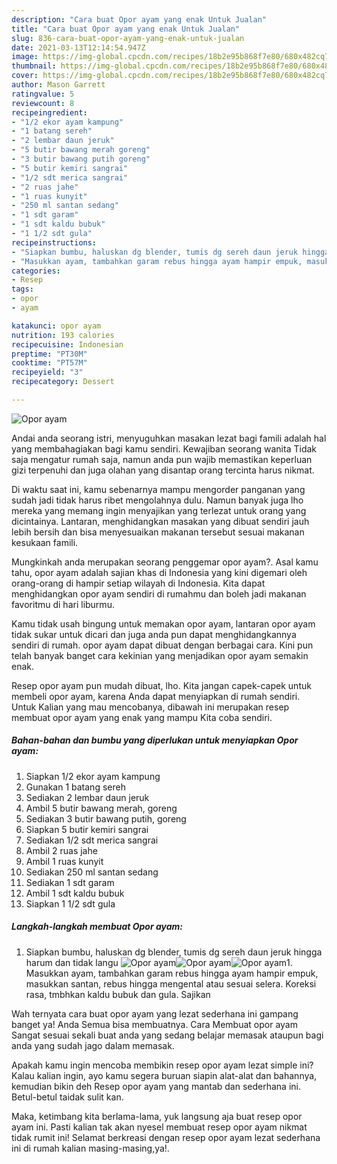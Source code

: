 ```yaml
---
description: "Cara buat Opor ayam yang enak Untuk Jualan"
title: "Cara buat Opor ayam yang enak Untuk Jualan"
slug: 836-cara-buat-opor-ayam-yang-enak-untuk-jualan
date: 2021-03-13T12:14:54.947Z
image: https://img-global.cpcdn.com/recipes/18b2e95b868f7e80/680x482cq70/opor-ayam-foto-resep-utama.jpg
thumbnail: https://img-global.cpcdn.com/recipes/18b2e95b868f7e80/680x482cq70/opor-ayam-foto-resep-utama.jpg
cover: https://img-global.cpcdn.com/recipes/18b2e95b868f7e80/680x482cq70/opor-ayam-foto-resep-utama.jpg
author: Mason Garrett
ratingvalue: 5
reviewcount: 8
recipeingredient:
- "1/2 ekor ayam kampung"
- "1 batang sereh"
- "2 lembar daun jeruk"
- "5 butir bawang merah goreng"
- "3 butir bawang putih goreng"
- "5 butir kemiri sangrai"
- "1/2 sdt merica sangrai"
- "2 ruas jahe"
- "1 ruas kunyit"
- "250 ml santan sedang"
- "1 sdt garam"
- "1 sdt kaldu bubuk"
- "1 1/2 sdt gula"
recipeinstructions:
- "Siapkan bumbu, haluskan dg blender, tumis dg sereh daun jeruk hingga harum dan tidak langu"
- "Masukkan ayam, tambahkan garam rebus hingga ayam hampir empuk, masukkan santan, rebus hingga mengental atau sesuai selera. Koreksi rasa, tmbhkan kaldu bubuk dan gula. Sajikan"
categories:
- Resep
tags:
- opor
- ayam

katakunci: opor ayam 
nutrition: 193 calories
recipecuisine: Indonesian
preptime: "PT30M"
cooktime: "PT57M"
recipeyield: "3"
recipecategory: Dessert

---
```



![Opor ayam](https://img-global.cpcdn.com/recipes/18b2e95b868f7e80/680x482cq70/opor-ayam-foto-resep-utama.jpg)

Andai anda seorang istri, menyuguhkan masakan lezat bagi famili adalah hal yang membahagiakan bagi kamu sendiri. Kewajiban seorang  wanita Tidak saja mengatur rumah saja, namun anda pun wajib memastikan keperluan gizi terpenuhi dan juga olahan yang disantap orang tercinta harus nikmat.

Di waktu  saat ini, kamu sebenarnya mampu mengorder panganan yang sudah jadi tidak harus ribet mengolahnya dulu. Namun banyak juga lho mereka yang memang ingin menyajikan yang terlezat untuk orang yang dicintainya. Lantaran, menghidangkan masakan yang dibuat sendiri jauh lebih bersih dan bisa menyesuaikan makanan tersebut sesuai makanan kesukaan famili. 



Mungkinkah anda merupakan seorang penggemar opor ayam?. Asal kamu tahu, opor ayam adalah sajian khas di Indonesia yang kini digemari oleh orang-orang di hampir setiap wilayah di Indonesia. Kita dapat menghidangkan opor ayam sendiri di rumahmu dan boleh jadi makanan favoritmu di hari liburmu.

Kamu tidak usah bingung untuk memakan opor ayam, lantaran opor ayam tidak sukar untuk dicari dan juga anda pun dapat menghidangkannya sendiri di rumah. opor ayam dapat dibuat dengan berbagai cara. Kini pun telah banyak banget cara kekinian yang menjadikan opor ayam semakin enak.

Resep opor ayam pun mudah dibuat, lho. Kita jangan capek-capek untuk membeli opor ayam, karena Anda dapat menyiapkan di rumah sendiri. Untuk Kalian yang mau mencobanya, dibawah ini merupakan resep membuat opor ayam yang enak yang mampu Kita coba sendiri.

<!--inarticleads1-->

##### Bahan-bahan dan bumbu yang diperlukan untuk menyiapkan Opor ayam:

1. Siapkan 1/2 ekor ayam kampung
1. Gunakan 1 batang sereh
1. Sediakan 2 lembar daun jeruk
1. Ambil 5 butir bawang merah, goreng
1. Sediakan 3 butir bawang putih, goreng
1. Siapkan 5 butir kemiri sangrai
1. Sediakan 1/2 sdt merica sangrai
1. Ambil 2 ruas jahe
1. Ambil 1 ruas kunyit
1. Sediakan 250 ml santan sedang
1. Sediakan 1 sdt garam
1. Ambil 1 sdt kaldu bubuk
1. Siapkan 1 1/2 sdt gula




<!--inarticleads2-->

##### Langkah-langkah membuat Opor ayam:

1. Siapkan bumbu, haluskan dg blender, tumis dg sereh daun jeruk hingga harum dan tidak langu
<img src="https://img-global.cpcdn.com/steps/8eaed55adf867c01/160x128cq70/opor-ayam-langkah-memasak-1-foto.jpg" alt="Opor ayam"><img src="https://img-global.cpcdn.com/steps/9ecc7ce5893cabd5/160x128cq70/opor-ayam-langkah-memasak-1-foto.jpg" alt="Opor ayam"><img src="https://img-global.cpcdn.com/steps/9a9681dfb0d435e0/160x128cq70/opor-ayam-langkah-memasak-1-foto.jpg" alt="Opor ayam">1. Masukkan ayam, tambahkan garam rebus hingga ayam hampir empuk, masukkan santan, rebus hingga mengental atau sesuai selera. Koreksi rasa, tmbhkan kaldu bubuk dan gula. Sajikan




Wah ternyata cara buat opor ayam yang lezat sederhana ini gampang banget ya! Anda Semua bisa membuatnya. Cara Membuat opor ayam Sangat sesuai sekali buat anda yang sedang belajar memasak ataupun bagi anda yang sudah jago dalam memasak.

Apakah kamu ingin mencoba membikin resep opor ayam lezat simple ini? Kalau kalian ingin, ayo kamu segera buruan siapin alat-alat dan bahannya, kemudian bikin deh Resep opor ayam yang mantab dan sederhana ini. Betul-betul taidak sulit kan. 

Maka, ketimbang kita berlama-lama, yuk langsung aja buat resep opor ayam ini. Pasti kalian tak akan nyesel membuat resep opor ayam nikmat tidak rumit ini! Selamat berkreasi dengan resep opor ayam lezat sederhana ini di rumah kalian masing-masing,ya!.

